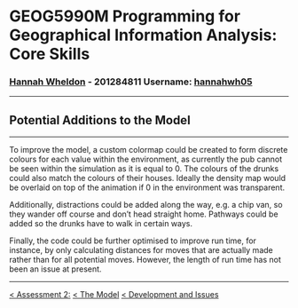 # **GEOG5990M Programming for Geographical Information Analysis: Core Skills**
### **[Hannah Wheldon](https://github.com/hannahwh05)** - **201284811** Username: [hannahwh05](https://github.com/hannahwh05)
---
## Potential Additions to the Model
---

To improve the model, a custom colormap could be created to form discrete colours for each value within the environment, as currently the pub cannot be seen within the simulation as it is equal to 0. The colours of the drunks could also match the colours of their houses. Ideally the density map would be overlaid on top of the animation if 0 in the environment was transparent.   

Additionally, distractions could be added along the way, e.g. a chip van, so they wander off course and don’t head straight home.  Pathways could be added so the drunks have to walk in certain ways. 

Finally, the code could be further optimised to improve run time, for instance, by only calculating distances for moves that are actually made rather than for all potential moves. However, the length of run time has not been an issue at present. 

---

[< Assessment 2:](https://hannahwh05.github.io/Assessment2)
[< The Model](https://hannahwh05.github.io/model2)
[< Development and Issues](https://hannahwh05.github.io/development)
